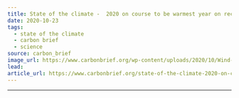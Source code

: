 ```yaml
---
title: State of the climate -  2020 on course to be warmest year on record
date: 2020-10-23
tags: 
  - state of the climate
  - carbon brief
  - science
source: carbon_brief
image_url: https://www.carbonbrief.org/wp-content/uploads/2020/10/Wind-turbines-in-Marchfeld-at-sunrise-Vienna-Austria-583x372.jpg
lead: 
article_url: https://www.carbonbrief.org/state-of-the-climate-2020-on-course-to-be-warmest-year-on-record
---
```


---
